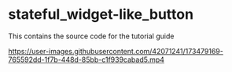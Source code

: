 # stateful_widget-like_button
This contains the source code for the tutorial guide


https://user-images.githubusercontent.com/42071241/173479169-765592dd-1f7b-448d-85bb-c1f939cabad5.mp4

